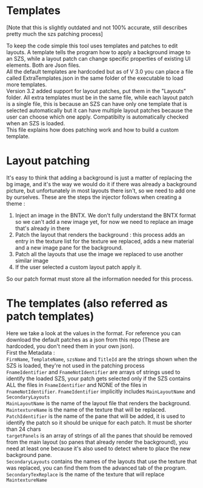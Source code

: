 # Templates
[Note that this is slightly outdated and not 100% accurate, still describes pretty much the szs patching process]

To keep the code simple this tool uses templates and patches to edit layouts.
A template tells the program how to apply a background image to an SZS, while a layout patch can change specific properties of existing UI elements. Both are Json files. \
All the default templates are hardcoded but as of V 3.0 you can place a file called 
ExtraTemplates.json in the same folder of the executable to load more templates. \
Version 3.2 added support for layout patches, put them in the "Layouts" folder.
All extra templates must be in the same file, while each layout patch is a single file, 
this is because an SZS can have only one template that is selected automatically but it can have multiple layout patches because the user can choose which one apply.
Compatibilty is automatically checked when an SZS is loaded.
\
This file explains how does patching work and how to build a custom template.
# Layout patching
It's easy to think that adding a background is just a matter of replacing the bg
image, and it's the way we would do it if there was already a background picture, but unfortunately in most layouts there isn't, so we need to add one by ourselves.
These are the steps the injector follows when creating a theme :
1) Inject an image in the BNTX. We don't fully understand the BNTX format so we 
can't add a new image yet, for now we need to replace an image that's already in there
2) Patch the layout that renders the background : this process adds an entry in the
texture list for the texture we replaced, adds a new material and a new image pane for the background.
3) Patch all the layouts that use the image we replaced to use another similar image 
4) If the user selected a custom layout patch apply it.

So our patch format must store all the information needed for this process.
# The templates (also referred as patch templates)
Here we take a look at the values in the format.
For reference you can download the default patches as a json from this repo (These are hardcoded, you don't need them in your own json).\
First the Metadata : \
`FirmName`, `TemplateName`, `szsName` and `TitleId` are the strings shown when the SZS is loaded, they're not used in the patching process \
`FnameIdentifier` and `FnameNotIdentifier` are arrays of strings used to identify the loaded SZS, your patch gets selected only if the SZS contains ALL the files in `FnameIdentifier` 
and NONE of the files in `FnameNotIdentifier`. `FnameIdentifier` implicitly includes `MainLayoutName` and `SecondaryLayouts` \
`MainLayoutName` is the name of the layout file that renders the background. \
`MaintextureName` is the name of the texture that will be replaced. \
`PatchIdentifier` is the name of the pane that will be added, it is used to identify the patch so it should be unique for each patch. It must be shorter than 24 chars \
`targetPanels` is an array of strings of all the panes that should be removed from the main layout (so panes that already render the background), you need at least one because it's also used to detect where to place the new background pane. \
`SecondaryLayouts` contains the names of the layouts that use the texture that was replaced, you can find them from the advanced tab of the program.
`SecondaryTexReplace` is the name of the texture that will replace `MaintextureName`
